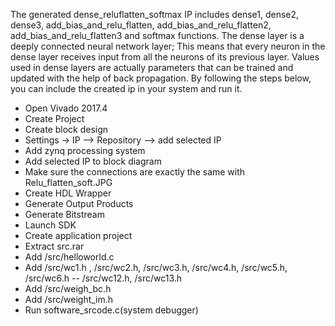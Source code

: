 The generated dense_reluflatten_softmax IP includes dense1, dense2, dense3, add_bias_and_relu_flatten, add_bias_and_relu_flatten2, add_bias_and_relu_flatten3 and softmax functions. The dense layer is a deeply connected neural network layer; This means that every neuron in the dense layer receives input from all the neurons of its previous layer. Values used in dense layers are actually parameters that can be trained and updated with the help of back propagation.
By following the steps below, you can include the created ip in your system and run it.

- Open Vivado 2017.4
- Create Project
- Create block design
- Settings -> IP --> Repository --> add selected IP
- Add zynq processing system
- Add selected IP to block diagram
- Make sure the connections are exactly the same with Relu_flatten_soft.JPG
- Create HDL Wrapper
- Generate Output Products
- Generate Bitstream
- Launch SDK
- Create application project
- Extract src.rar
- Add /src/helloworld.c
- Add /src/wc1.h , /src/wc2.h, /src/wc3.h, /src/wc4.h, /src/wc5.h, /src/wc6.h -- /src/wc12.h, /src/wc13.h
- Add /src/weigh_bc.h
- Add /src/weight_im.h
- Run software_srcode.c(system debugger)